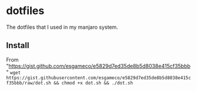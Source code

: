 # dotfiles

The dotfiles that I used in my manjaro system.

## Install

From "https://gist.github.com/esgameco/e5829d7ed35de8b5d8038e415cf35bbb"
`wget https://gist.githubusercontent.com/esgameco/e5829d7ed35de8b5d8038e415cf35bbb/raw/dot.sh && chmod +x dot.sh && ./dot.sh`
